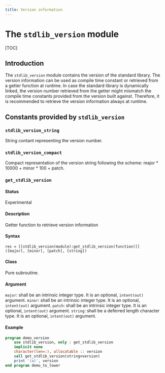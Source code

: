 ```yaml
---
title: Version information
---
```


# The `stdlib_version` module

[TOC]

## Introduction

The `stdlib_version` module contains the version of the standard library.
The version information can be used as compile time constant or retrieved from a getter function at runtime.
In case the standard library is dynamically linked, the version number retrieved from the getter might mismatch the compile time constants provided from the version built against.
Therefore, it is recommended to retrieve the version information always at runtime.


## Constants provided by `stdlib_version`

### `stdlib_version_string`

String contant representing the version number.

### `stdlib_version_compact`

Compact representation of the version string following the scheme:
major * 10000 + minor * 100 + patch.


### `get_stdlib_version`

#### Status

Experimental

#### Description

Getter function to retrieve version information

#### Syntax

`res = [[stdlib_version(module):get_stdlib_version(function)]] ([major], [minor], [patch], [string])`

#### Class

Pure subroutine.

#### Argument

`major`: shall be an intrinsic integer type. It is an optional, `intent(out)` argument.
`minor`: shall be an intrinsic integer type. It is an optional, `intent(out)` argument.
`patch`: shall be an intrinsic integer type. It is an optional, `intent(out)` argument.
`string`: shall be a deferred length character type. It is an optional, `intent(out)` argument.

#### Example

```fortran
program demo_version
    use stdlib_version, only : get_stdlib_version
    implicit none
    character(len=:), allocatable :: version
    call get_stdlib_version(string=version)
    print '(a)', version
end program demo_to_lower
``` 
